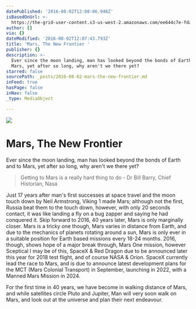 ```yaml
---
datePublished: '2016-08-02T12:08:06.948Z'
isBasedOnUrl: >-
  https://the-grid-user-content.s3-us-west-2.amazonaws.com/ee644c7e-fdaf-48c7-ba7a-e7e161b3bc7a.jpg
author: []
via: {}
dateModified: '2016-08-02T12:07:43.793Z'
title: 'Mars, The New Frontier '
publisher: {}
description: >-
  Ever since the moon landing, man has looked beyond the bonds of Earth and to
  Mars, yet after so long, why aren't we there yet?
starred: false
sourcePath: _posts/2016-08-02-mars-the-new-frontier.md
inFeed: true
hasPage: false
inNav: false
_type: MediaObject

---
```

![](https://the-grid-user-content.s3-us-west-2.amazonaws.com/ee644c7e-fdaf-48c7-ba7a-e7e161b3bc7a.jpg)

# Mars, The New Frontier 

Ever since the moon landing, man has looked beyond the bonds of Earth and to Mars, yet after so long, why aren't we there yet?

> Getting to Mars is a really hard thing to do - Dr Bill Barry, Chief Historian, Nasa

Just 17 years after man's first successes at space travel and the moon touch down by Neil Armstrong, Viking 1 made Mars; although not the first, Russia beat them to the touch down, however, with only 20 seconds contact, it was like landing a fly on a bug zapper and saying he had conquered it. Skip forward to 2016, 40 years later, Mars is only marginally closer. Mars is a tricky one though, Mars varies in distance from Earth, and due to the mechanics of planets rotating around a sun, Mars is only ever in a suitable position for Earth based missions every 18-24 months. 2016, though, shows hope of a major break through, Mars One mission, however Sceptical I may be of this, SpaceX & Red Dragon due to be announced later this year for 2018 test flight, and of course NASA & Orion. SpaceX currently lead the race to Mars, and is due to announce latest development plans for the MCT (Mars Colonial Transport) in September, launching in 2022, with a Manned Mars Mission in 2024\.

For the first time in 40 years, we have become in walking distance of Mars, and while satellites circle Pluto and Jupiter, Man will very soon walk on Mars, and look out at the universe and plan their next endeavour.